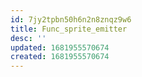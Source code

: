 ```yaml
---
id: 7jy2tpbn50h6n2n8znqz9w6
title: Func_sprite_emitter
desc: ''
updated: 1681955570674
created: 1681955570674
---
```

